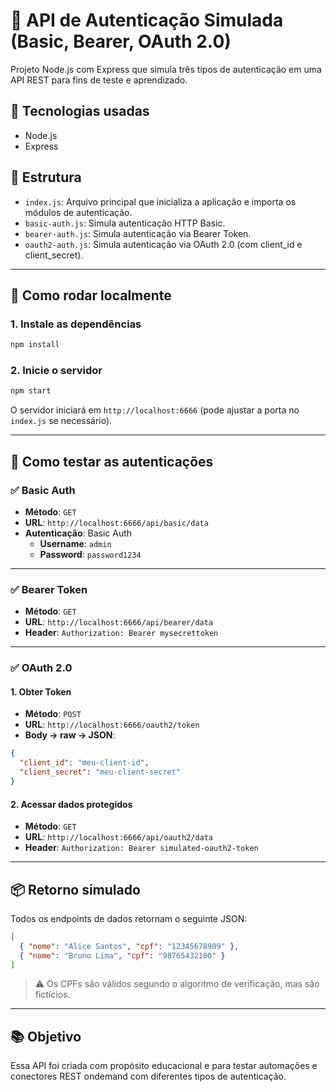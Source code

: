# 🔐 API de Autenticação Simulada (Basic, Bearer, OAuth 2.0)

Projeto Node.js com Express que simula três tipos de autenticação em uma API REST para fins de teste e aprendizado.

## 🚀 Tecnologias usadas

- Node.js
- Express

## 📂 Estrutura

- `index.js`: Arquivo principal que inicializa a aplicação e importa os módulos de autenticação.
- `basic-auth.js`: Simula autenticação HTTP Basic.
- `bearer-auth.js`: Simula autenticação via Bearer Token.
- `oauth2-auth.js`: Simula autenticação via OAuth 2.0 (com client_id e client_secret).

---

## 🔧 Como rodar localmente

### 1. Instale as dependências

```bash
npm install
```

### 2. Inicie o servidor

```bash
npm start
```

O servidor iniciará em `http://localhost:6666` (pode ajustar a porta no `index.js` se necessário).

---

## 🔐 Como testar as autenticações

### ✅ Basic Auth

- **Método**: `GET`
- **URL**: `http://localhost:6666/api/basic/data`
- **Autenticação**: Basic Auth
  - **Username**: `admin`
  - **Password**: `password1234`

---

### ✅ Bearer Token

- **Método**: `GET`
- **URL**: `http://localhost:6666/api/bearer/data`
- **Header**: `Authorization: Bearer mysecrettoken`

---

### ✅ OAuth 2.0

#### 1. Obter Token

- **Método**: `POST`
- **URL**: `http://localhost:6666/oauth2/token`
- **Body → raw → JSON**:

```json
{
  "client_id": "meu-client-id",
  "client_secret": "meu-client-secret"
}
```

#### 2. Acessar dados protegidos

- **Método**: `GET`
- **URL**: `http://localhost:6666/api/oauth2/data`
- **Header**: `Authorization: Bearer simulated-oauth2-token`

---

## 📦 Retorno simulado

Todos os endpoints de dados retornam o seguinte JSON:

```json
[
  { "nome": "Alice Santos", "cpf": "12345678909" },
  { "nome": "Bruno Lima", "cpf": "98765432100" }
]
```

> ⚠️ Os CPFs são válidos segundo o algoritmo de verificação, mas são fictícios.

---

## 📚 Objetivo

Essa API foi criada com propósito educacional e para testar automações e conectores REST ondemand com diferentes tipos de autenticação.
